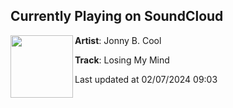 ## Currently Playing on SoundCloud

[<img align="left" width="100" src="https://i1.sndcdn.com/artworks-lVbRURmpboYXuFfV-0hSd7w-t500x500.jpg">](https://soundcloud.com/user-655722008-603895859/losing-my-mind)

**Artist**: Jonny B. Cool 

**Track**: Losing My Mind

Last updated at 02/07/2024 09:03
